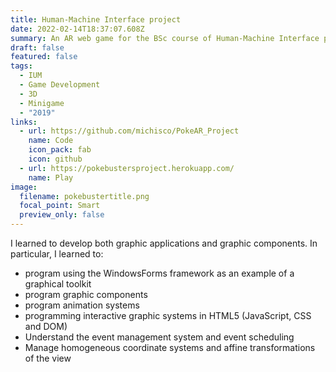```yaml
---
title: Human-Machine Interface project
date: 2022-02-14T18:37:07.608Z
summary: An AR web game for the BSc course of Human-Machine Interface project.
draft: false
featured: false
tags:
  - IUM
  - Game Development
  - 3D
  - Minigame
  - "2019"
links:
  - url: https://github.com/michisco/PokeAR_Project
    name: Code
    icon_pack: fab
    icon: github
  - url: https://pokebustersproject.herokuapp.com/
    name: Play
image:
  filename: pokebustertitle.png
  focal_point: Smart
  preview_only: false
---
```

I learned to develop both graphic applications and graphic components. In particular, I learned to:

* program using the WindowsForms framework as an example of a graphical toolkit
* program graphic components
* program animation systems
* programming interactive graphic systems in HTML5 (JavaScript, CSS and DOM)
* Understand the event management system and event scheduling
* Manage homogeneous coordinate systems and affine transformations of the view